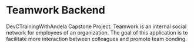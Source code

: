 # Teamwork Backend
DevCTrainingWithAndela Capstone Project. Teamwork is an internal social network for employees of an organization. The goal of this application is to facilitate more interaction between colleagues and promote team bonding.
